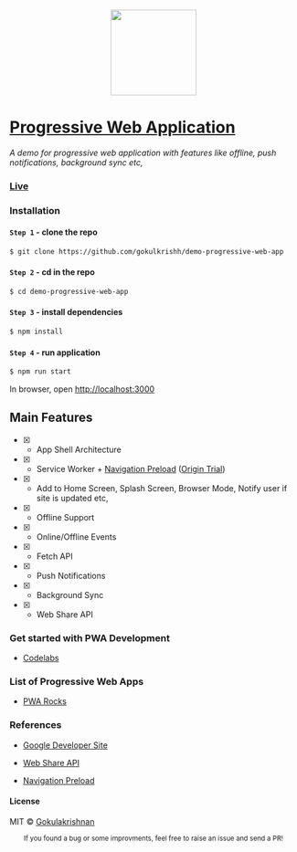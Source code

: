 ### <p align="center"><img width="150px" height="150px" src="https://gokulkrishh.github.io/demo-progressive-web-app/images/icons/android-chrome-192x192.png"></p>

# [Progressive Web Application](https://demopwa.in)

*A demo for progressive web application with features like offline, push notifications, background sync etc,*

### [Live](https://demopwa.in)

### Installation

#### `Step 1` - clone the repo
  
```bash
$ git clone https://github.com/gokulkrishh/demo-progressive-web-app
```

#### `Step 2` - cd in the repo

```bash
$ cd demo-progressive-web-app
```

#### `Step 3` - install dependencies

```bash
$ npm install
```

#### `Step 4` - run application

```bash
$ npm run start
```

In browser, open [http://localhost:3000](http://localhost:3000)

## Main Features

- [x] - App Shell Architecture

- [x] - Service Worker + [Navigation Preload](https://mattto.github.io/sw/demo/navigation-preload/) ([Origin Trial](https://docs.google.com/forms/d/e/1FAIpQLSfO0_ptFl8r8G0UFhT0xhV17eabG-erUWBDiKSRDTqEZ_9ULQ/viewform?fbzx=-8349956695398695000))

- [x] - Add to Home Screen, Splash Screen, Browser Mode, Notify user if site is updated etc,

- [x] - Offline Support

- [x] - Online/Offline Events

- [x] - Fetch API

- [x] - Push Notifications

- [x] - Background Sync

- [x] - Web Share API

### Get started with PWA Development

- [Codelabs](https://pwa.tips/codelabs)

### List of Progressive Web Apps

- [PWA Rocks](https://pwa.rocks)

### References

- [Google Developer Site](https://developers.google.com/web/progressive-web-apps)

- [Web Share API](https://developers.google.com/web/updates/2016/10/navigator-share)

- [Navigation Preload](https://developers.google.com/web/updates/2017/02/navigation-preload)

#### License

MIT © [Gokulakrishnan](https://github.com/gokulkrishh)

<div align="center">
  <sub>If you found a bug or some improvments, feel free to raise an issue and send a PR!</sub>
</div>
